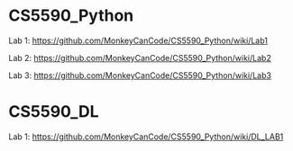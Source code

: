 # CS5590_Python

Lab 1: https://github.com/MonkeyCanCode/CS5590_Python/wiki/Lab1

Lab 2: https://github.com/MonkeyCanCode/CS5590_Python/wiki/Lab2

Lab 3: https://github.com/MonkeyCanCode/CS5590_Python/wiki/Lab3

# CS5590_DL

Lab 1: https://github.com/MonkeyCanCode/CS5590_Python/wiki/DL_LAB1
